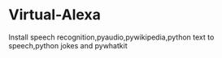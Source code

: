 # Virtual-Alexa
Install speech recognition,pyaudio,pywikipedia,python text to speech,python jokes and pywhatkit

